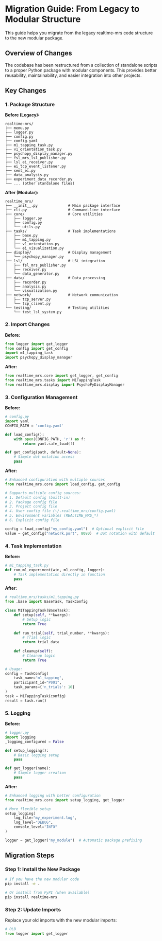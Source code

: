 # Migration Guide: From Legacy to Modular Structure

This guide helps you migrate from the legacy realtime-mrs code structure to the new modular package.

## Overview of Changes

The codebase has been restructured from a collection of standalone scripts to a proper Python package with modular components. This provides better reusability, maintainability, and easier integration into other projects.

## Key Changes

### 1. Package Structure

**Before (Legacy):**
```
realtime-mrs/
├── menu.py
├── logger.py
├── config.py
├── config.yaml
├── m1_tapping_task.py
├── v1_orientation_task.py
├── psychopy_display_manager.py
├── fsl_mrs_lsl_publisher.py
├── lsl_ei_receiver.py
├── ei_tcp_event_listener.py
├── sent_ei.py
├── data_analysis.py
├── experiment_data_recorder.py
└── ... (other standalone files)
```

**After (Modular):**
```
realtime_mrs/
├── __init__.py              # Main package interface
├── cli.py                   # Command-line interface
├── core/                    # Core utilities
│   ├── logger.py
│   ├── config.py
│   └── utils.py
├── tasks/                   # Task implementations
│   ├── base.py
│   ├── m1_tapping.py
│   ├── v1_orientation.py
│   └── ei_visualization.py
├── display/                 # Display management
│   └── psychopy_manager.py
├── lsl/                     # LSL integration
│   ├── fsl_mrs_publisher.py
│   ├── receiver.py
│   └── data_generator.py
├── data/                    # Data processing
│   ├── recorder.py
│   ├── analysis.py
│   └── visualization.py
├── network/                 # Network communication
│   ├── tcp_server.py
│   └── tcp_client.py
└── testing/                 # Testing utilities
    └── test_lsl_system.py
```

### 2. Import Changes

**Before:**
```python
from logger import get_logger
from config import get_config
import m1_tapping_task
import psychopy_display_manager
```

**After:**
```python
from realtime_mrs.core import get_logger, get_config
from realtime_mrs.tasks import M1TappingTask
from realtime_mrs.display import PsychoPyDisplayManager
```

### 3. Configuration Management

**Before:**
```python
# config.py
import yaml
CONFIG_PATH = 'config.yaml'

def load_config():
    with open(CONFIG_PATH, 'r') as f:
        return yaml.safe_load(f)

def get_config(path, default=None):
    # Simple dot notation access
    pass
```

**After:**
```python
# Enhanced configuration with multiple sources
from realtime_mrs.core import load_config, get_config

# Supports multiple config sources:
# 1. Default config (built-in)
# 2. Package config file
# 3. Project config file  
# 4. User config file (~/.realtime_mrs/config.yaml)
# 5. Environment variables (REALTIME_MRS_*)
# 6. Explicit config file

config = load_config("my_config.yaml")  # Optional explicit file
value = get_config("network.port", 8080)  # Dot notation with default
```

### 4. Task Implementation

**Before:**
```python
# m1_tapping_task.py
def run_m1_experiment(win, m1_config, logger):
    # Task implementation directly in function
    pass
```

**After:**
```python
# realtime_mrs/tasks/m1_tapping.py
from .base import BaseTask, TaskConfig

class M1TappingTask(BaseTask):
    def setup(self, **kwargs):
        # Setup logic
        return True
    
    def run_trial(self, trial_number, **kwargs):
        # Trial logic
        return trial_data
    
    def cleanup(self):
        # Cleanup logic
        return True

# Usage:
config = TaskConfig(
    task_name="m1_tapping",
    participant_id="P001",
    task_params={'n_trials': 10}
)
task = M1TappingTask(config)
result = task.run()
```

### 5. Logging

**Before:**
```python
# logger.py
import logging
_logging_configured = False

def setup_logging():
    # Basic logging setup
    pass

def get_logger(name):
    # Simple logger creation
    pass
```

**After:**
```python
# Enhanced logging with better configuration
from realtime_mrs.core import setup_logging, get_logger

# More flexible setup
setup_logging(
    log_file="my_experiment.log",
    log_level="DEBUG",
    console_level="INFO"
)

logger = get_logger("my_module")  # Automatic package prefixing
```

## Migration Steps

### Step 1: Install the New Package

```bash
# If you have the new modular code
pip install -e .

# Or install from PyPI (when available)
pip install realtime-mrs
```

### Step 2: Update Imports

Replace your old imports with the new modular imports:

```python
# OLD
from logger import get_logger
 